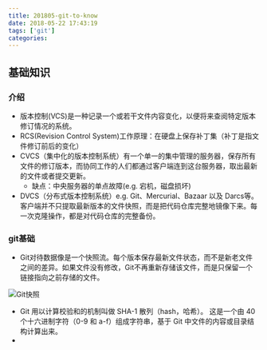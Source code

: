 ```yaml
---
title: 201805-git-to-know
date: 2018-05-22 17:43:19
tags: ['git']
categories:
---
```

## 基础知识
### 介绍
- 版本控制(VCS)是一种记录一个或若干文件内容变化，以便将来查阅特定版本修订情况的系统。
- RCS(Revision Control System)工作原理：在硬盘上保存补丁集（补丁是指文件修订前后的变化）
- CVCS（集中化的版本控制系统）有一个单一的集中管理的服务器，保存所有文件的修订版本，而协同工作的人们都通过客户端连到这台服务器，取出最新的文件或者提交更新。  
	- 缺点：中央服务器的单点故障(e.g. 宕机，磁盘损坏)
- DVCS（分布式版本控制系统）e.g. Git、Mercurial、Bazaar 以及 Darcs等。客户端并不只提取最新版本的文件快照，而是把代码仓库完整地镜像下来。每一次克隆操作，都是对代码仓库的完整备份。

### git基础
- Git对待数据像是一个快照流。每个版本保存最新文件状态，而不是新老文件之间的差异。如果文件没有修改，Git不再重新存储该文件，而是只保留一个链接指向之前存储的文件。  

![Git快照](https://git-scm.com/book/en/v2/images/snapshots.png)
- Git 用以计算校验和的机制叫做 SHA-1 散列（hash，哈希）。 这是一个由 40 个十六进制字符（0-9 和 a-f）组成字符串，基于 Git 中文件的内容或目录结构计算出来。 
- 
